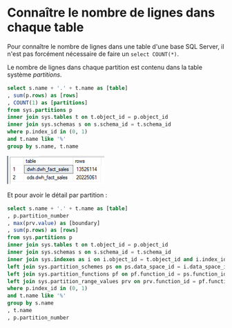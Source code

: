 # Connaître le nombre de lignes dans chaque table

Pour connaître le nombre de lignes dans une table d'une base SQL Server, il n'est pas forcément nécessaire de faire un ```select COUNT(*)```. 

Le nombre de lignes dans chaque partition est contenu dans la table système _partitions_.

```sql
select s.name + '.' + t.name as [table]
, sum(p.rows) as [rows]
, COUNT(1) as [partitions]
from sys.partitions p
inner join sys.tables t on t.object_id = p.object_id
inner join sys.schemas s on s.schema_id = t.schema_id
where p.index_id in (0, 1)
and t.name like '%'
group by s.name, t.name
```

![image](/Images/comptage-lignes-sql.png)

Et pour avoir le détail par partition :

```sql
select s.name + '.' + t.name as [table]
, p.partition_number
, max(prv.value) as [boundary]
, sum(p.rows) as [rows]
from sys.partitions p
inner join sys.tables t on t.object_id = p.object_id
inner join sys.schemas s on s.schema_id = t.schema_id
inner join sys.indexes as i on i.object_id = t.object_id and i.index_id = p.index_id
left join sys.partition_schemes ps on ps.data_space_id = i.data_space_id
left join sys.partition_functions pf on pf.function_id = ps.function_id
left join sys.partition_range_values prv on prv.function_id = pf.function_id and prv.boundary_id = p.partition_number
where p.index_id in (0, 1)
and t.name like '%'
group by s.name
, t.name
, p.partition_number
```